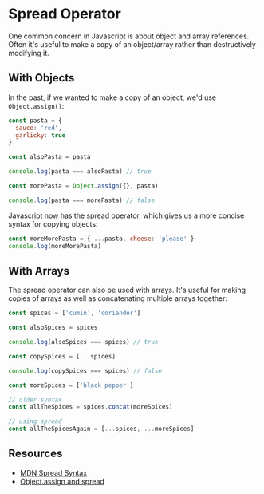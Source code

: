 # Spread Operator

One common concern in Javascript is about object and array references. Often it's useful to make a copy of an object/array rather than destructively modifying it. 

## With Objects

In the past, if we wanted to make a copy of an object, we'd use `Object.assign()`:

```js
const pasta = {
  sauce: 'red',
  garlicky: true
}

const alsoPasta = pasta

console.log(pasta === alsoPasta) // true

const morePasta = Object.assign({}, pasta)

console.log(pasta === morePasta) // false
```

Javascript now has the spread operator, which gives us a more concise syntax for copying objects:

```js
const moreMorePasta = { ...pasta, cheese: 'please' }
console.log(moreMorePasta)
```

## With Arrays

The spread operator can also be used with arrays. It's useful for making copies of arrays as well as concatenating multiple arrays together:

```js
const spices = ['cumin', 'coriander']

const alsoSpices = spices

console.log(alsoSpices === spices) // true

const copySpices = [...spices]

console.log(copySpices === spices) // false

const moreSpices = ['black pepper']

// older syntax
const allTheSpices = spices.concat(moreSpices)

// using spread
const allTheSpicesAgain = [...spices, ...moreSpices]
```

## Resources

- [MDN Spread Syntax](https://developer.mozilla.org/en-US/docs/Web/JavaScript/Reference/Operators/Spread_syntax)
- [Object.assign and spread](https://reedbarger.com/how-to-merge-objects-with-the-object-spread-operator/)
